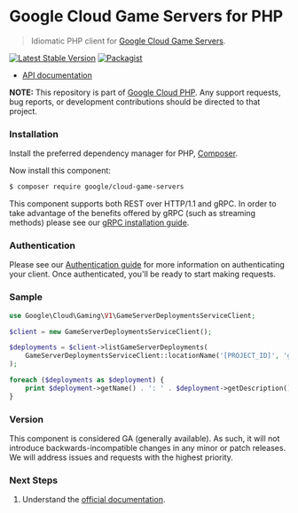 # Google Cloud Game Servers for PHP

> Idiomatic PHP client for [Google Cloud Game Servers](https://cloud.google.com/game-servers).

[![Latest Stable Version](https://poser.pugx.org/google/cloud-game-servers/v/stable)](https://packagist.org/packages/google/cloud-game-servers) [![Packagist](https://img.shields.io/packagist/dm/google/cloud-game-servers.svg)](https://packagist.org/packages/google/cloud-game-servers)

* [API documentation](https://cloud.google.com/php/docs/reference/cloud-game-servers/latest)

**NOTE:** This repository is part of [Google Cloud PHP](https://github.com/googleapis/google-cloud-php). Any
support requests, bug reports, or development contributions should be directed to
that project.

### Installation

Install the preferred dependency manager for PHP, [Composer](https://getcomposer.org/).

Now install this component:

```sh
$ composer require google/cloud-game-servers
```

This component supports both REST over HTTP/1.1 and gRPC. In order to take advantage of the benefits offered by gRPC (such as streaming methods)
please see our [gRPC installation guide](https://cloud.google.com/php/grpc).

### Authentication

Please see our [Authentication guide](https://github.com/googleapis/google-cloud-php/blob/main/AUTHENTICATION.md) for more information
on authenticating your client. Once authenticated, you'll be ready to start making requests.

### Sample

```php
use Google\Cloud\Gaming\V1\GameServerDeploymentsServiceClient;

$client = new GameServerDeploymentsServiceClient();

$deployments = $client->listGameServerDeployments(
    GameServerDeploymentsServiceClient::locationName('[PROJECT_ID]', 'global')
);

foreach ($deployments as $deployment) {
    print $deployment->getName() . ': ' . $deployment->getDescription() . PHP_EOL;
}
```

### Version

This component is considered GA (generally available). As such, it will not introduce backwards-incompatible changes in
any minor or patch releases. We will address issues and requests with the highest priority.

### Next Steps

1. Understand the [official documentation](https://cloud.google.com/game-servers/docs).
